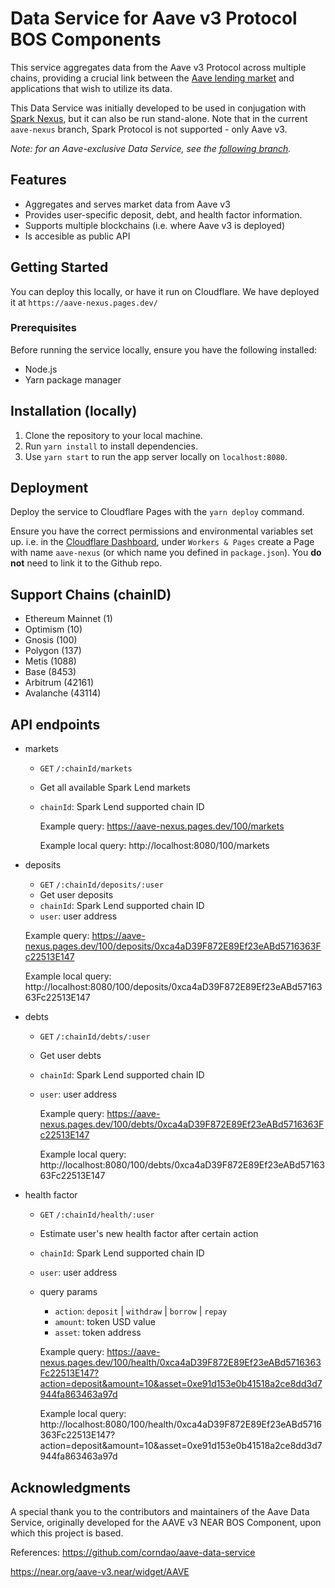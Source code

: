 # Data Service for Aave v3 Protocol BOS Components

This service aggregates data from the Aave v3 Protocol across multiple chains, providing a crucial link between the [Aave lending market](https://github.com/aave) and applications that wish to utilize its data.

This Data Service was initially developed to be used in conjugation with [Spark Nexus](https://github.com/Deepcryptodive/spark-nexus), but it can also be run stand-alone. Note that in the current `aave-nexus` branch, Spark Protocol is not supported - only Aave v3.

_Note: for an Aave-exclusive Data Service, see the [following branch](https://github.com/Deepcryptodive/spark-data-service/tree/aave-nexus)._

## Features

- Aggregates and serves market data from Aave v3
- Provides user-specific deposit, debt, and health factor information.
- Supports multiple blockchains (i.e. where Aave v3 is deployed)
- Is accesible as public API

## Getting Started

You can deploy this locally, or have it run on Cloudflare.
We have deployed it at `https://aave-nexus.pages.dev/`

### Prerequisites

Before running the service locally, ensure you have the following installed:
- Node.js
- Yarn package manager

## Installation (locally)

1. Clone the repository to your local machine.
2. Run `yarn install` to install dependencies.
3. Use `yarn start` to run the app server locally on `localhost:8080`.


## Deployment


Deploy the service to Cloudflare Pages with the `yarn deploy` command. 

Ensure you have the correct permissions and environmental variables set up.
i.e. in the [Cloudflare Dashboard]([url](https://dash.cloudflare.com/)), under `Workers & Pages` create a Page with name `aave-nexus` (or which name you defined in `package.json`). You **do not** need to link it to the Github repo. 

## Support Chains (chainID)

- Ethereum Mainnet (1)
- Optimism (10)
- Gnosis (100)
- Polygon (137)
- Metis (1088)
- Base (8453)
- Arbitrum (42161)
- Avalanche (43114)

## API endpoints

- markets

  - `GET` `/:chainId/markets`
  - Get all available Spark Lend markets
  - `chainId`: Spark Lend supported chain ID
 
    Example query: https://aave-nexus.pages.dev/100/markets
    
    Example local query: http://localhost:8080/100/markets

- deposits

  - `GET` `/:chainId/deposits/:user`
  - Get user deposits
  - `chainId`: Spark Lend supported chain ID
  - `user`: user address

  Example query: https://aave-nexus.pages.dev/100/deposits/0xca4aD39F872E89Ef23eABd5716363Fc22513E147
  
  Example local query: http://localhost:8080/100/deposits/0xca4aD39F872E89Ef23eABd5716363Fc22513E147

- debts

  - `GET` `/:chainId/debts/:user`
  - Get user debts
  - `chainId`: Spark Lend supported chain ID
  - `user`: user address
 
    Example query: https://aave-nexus.pages.dev/100/debts/0xca4aD39F872E89Ef23eABd5716363Fc22513E147
    
    Example local query: http://localhost:8080/100/debts/0xca4aD39F872E89Ef23eABd5716363Fc22513E147

- health factor
  - `GET` `/:chainId/health/:user`
  - Estimate user's new health factor after certain action
  - `chainId`: Spark Lend supported chain ID
  - `user`: user address
  - query params
    - `action`: `deposit` | `withdraw` | `borrow` | `repay`
    - `amount`: token USD value
    - `asset`: token address
   
    Example query: https://aave-nexus.pages.dev/100/health/0xca4aD39F872E89Ef23eABd5716363Fc22513E147?action=deposit&amount=10&asset=0xe91d153e0b41518a2ce8dd3d7944fa863463a97d
    
    Example local query: http://localhost:8080/100/health/0xca4aD39F872E89Ef23eABd5716363Fc22513E147?action=deposit&amount=10&asset=0xe91d153e0b41518a2ce8dd3d7944fa863463a97d



## Acknowledgments

A special thank you to the contributors and maintainers of the Aave Data Service, originally developed for the AAVE v3 NEAR BOS Component, upon which this project is based.

References:
https://github.com/corndao/aave-data-service

https://near.org/aave-v3.near/widget/AAVE

